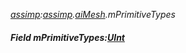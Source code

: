 _[assimp](../../modules/assimp/assimp-module.md):[assimp](../../modules/assimp/assimp-module.md).[aiMesh](../../modules/assimp/assimp-aimesh.md).mPrimitiveTypes_
##### Field mPrimitiveTypes:[UInt](../../modules/wonkey/wonkey-types-uint.md)
